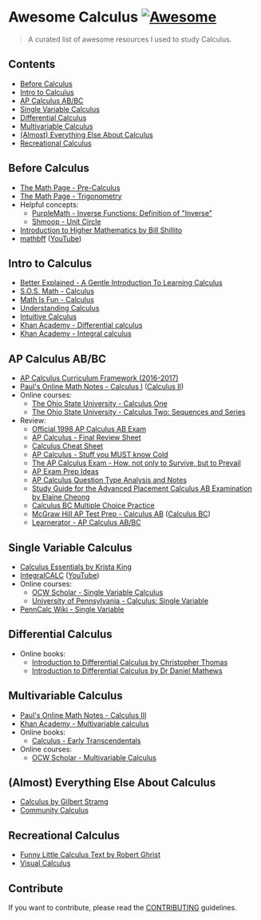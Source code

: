 # Awesome Calculus [![Awesome](https://awesome.re/badge.svg)](https://awesome.re)

> A curated list of awesome resources I used to study Calculus.

## Contents

- [Before Calculus](#before-calculus)
- [Intro to Calculus](#intro-to-calculus)
- [AP Calculus AB/BC](#ap-calculus-abbc)
- [Single Variable Calculus](#single-variable-calculus)
- [Differential Calculus](#differential-calculus)
- [Multivariable Calculus](#multivariable-calculus)
- [(Almost) Everything Else About Calculus](#almost-everything-else-about-calculus)
- [Recreational Calculus](#recreational-calculus)


## Before Calculus

- [The Math Page - Pre-Calculus](http://www.themathpage.com/aPreCalc/precalculus.htm)
- [The Math Page - Trigonometry](http://www.themathpage.com/aTrig/trigonometry.htm)
- Helpful concepts:
  - [PurpleMath - Inverse Functions: Definition of "Inverse"](http://www.purplemath.com/modules/invrsfcn.htm)
  - [Shmoop - Unit Circle](http://www.shmoop.com/unit-circle/)
- [Introduction to Higher Mathematics by Bill Shillito](https://www.youtube.com/watch?v=CMWFmjlB8v0&list=PLZzHxk_TPOStgPtqRZ6KzmkUQBQ8TSWVX)
- [mathbff](http://mathbff.com/) ([YouTube](https://www.youtube.com/user/mathbff))


## Intro to Calculus

- [Better Explained - A Gentle Introduction To Learning Calculus](http://betterexplained.com/articles/a-gentle-introduction-to-learning-calculus/)
- [S.O.S. Math - Calculus](http://www.sosmath.com/calculus/calculus.html)
- [Math Is Fun - Calculus](http://www.mathsisfun.com/calculus/)
- [Understanding Calculus](http://understandingcalculus.com/)
- [Intuitive Calculus](http://www.intuitive-calculus.com/)
- [Khan Academy - Differential calculus](https://www.khanacademy.org/math/differential-calculus)
- [Khan Academy - Integral calculus](https://www.khanacademy.org/math/integral-calculus)


## AP Calculus AB/BC

- [AP Calculus Curriculum Framework (2016-2017)](https://secure-media.collegeboard.org/digitalServices/pdf/ap/ap-calculus-curriculum-framework.pdf)
- [Paul's Online Math Notes - Calculus I](http://tutorial.math.lamar.edu/Classes/CalcI/CalcI.aspx) ([Calculus II](http://tutorial.math.lamar.edu/Classes/CalcII/CalcII.aspx))
- Online courses:
  - [The Ohio State University - Calculus One](https://www.coursera.org/learn/calculus1)
  - [The Ohio State University - Calculus Two: Sequences and Series](https://www.coursera.org/learn/advanced-calculus)
- Review:
  - [Official 1998 AP Calculus AB Exam](http://apcentral.collegeboard.com/apc/public/repository/calculcus-free-exam-1998.pdf)
  - [AP Calculus - Final Review Sheet](https://web.archive.org/web/20140410122537/http://www.northcanton.sparcc.org/~hck/data/jjk1nc/files/APperc20Calcperc20Reviewperc20Answerperc20Key_JRahn.pdf)
  - [Calculus Cheat Sheet](http://tutorial.math.lamar.edu/pdf/Calculus_Cheat_Sheet_All.pdf)
  - [AP Calculus - Stuff you MUST know Cold](http://cchsindy.org/bird/Smart/Calc1/StuffMUSTknowColdColor.pdf)
  - [The AP Calculus Exam - How, not only to Survive, but to Prevail](http://www.linmcmullin.net/PDF_Files/How_to_Survive.pdf)
  - [AP Exam Prep Ideas](http://wowmath.org/Notes/AP%20Calculus/AP%20Exam/AP%20Exam%20Prep%20Ideas%202011.pdf)
  - [AP Calculus Question Type Analysis and Notes ](http://www.linmcmullin.net/AP_Calculus_Question_Type_rev_for_2012_exam_a.pdf)
  - [Study Guide for the Advanced Placement Calculus AB Examination by Elaine Cheong](http://www.elainetron.com/apcalc/apcalc.pdf)
  - [Calculus BC Multiple Choice Practice](http://www.free-test-online.com/ap/ap_bc.htm)
  - [McGraw Hill AP Test Prep - Calculus AB](http://www.mhpracticeplusap.com/ID16.html) ([Calculus BC](http://www.mhpracticeplusap.com/ID17.html))
  - [Learnerator - AP Calculus AB/BC](https://www.learnerator.com/ap-calculus-ab-bc)


## Single Variable Calculus

- [Calculus Essentials by Krista King](http://www.kristakingmath.com/ebook)
- [IntegralCALC](https://www.integralcalc.com/) ([YouTube](https://www.youtube.com/user/TheIntegralCALC))
- Online courses:
  - [OCW Scholar - Single Variable Calculus](http://ocw.mit.edu/courses/mathematics/18-01sc-single-variable-calculus-fall-2010/)
  - [University of Pennsylvania - Calculus: Single Variable](https://www.coursera.org/course/calcsing)
- [PennCalc Wiki - Single Variable](http://calculus.seas.upenn.edu/)


## Differential Calculus

- Online books:
  - [Introduction to Differential Calculus by Christopher Thomas](http://sydney.edu.au/stuserv/documents/maths_learning_centre/differentialcalculus.pdf)
  - [Introduction to Differential Calculus by Dr Daniel Mathews](http://amsi.org.au/ESA_Senior_Years/PDF/IntroDiffCall3b.pdf)


## Multivariable Calculus

- [Paul's Online Math Notes - Calculus III](http://tutorial.math.lamar.edu/Classes/CalcIII/CalcIII.aspx)
- [Khan Academy - Multivariable calculus](https://www.khanacademy.org/math/multivariable-calculus)
- Online books:
  - [Calculus - Early Transcendentals](http://www.whitman.edu/mathematics/multivariable/multivariable.pdf)
- Online courses:
  - [OCW Scholar - Multivariable Calculus](http://ocw.mit.edu/courses/mathematics/18-02sc-multivariable-calculus-fall-2010/)


## (Almost) Everything Else About Calculus

- [Calculus by Gilbert Stramg](http://ocw.mit.edu/ans7870/resources/Strang/Edited/Calculus/Calculus.pdf)
- [Community Calculus](http://communitycalculus.org)


## Recreational Calculus

- [Funny Little Calculus Text by Robert Ghrist](http://www.math.washington.edu/~morrow/334_13/FLCT.pdf)
- [Visual Calculus](http://archives.math.utk.edu/visual.calculus/index.html)


## Contribute

If you want to contribute, please read the [CONTRIBUTING](CONTRIBUTING.md) guidelines.
